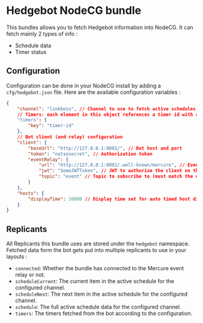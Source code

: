 # Hedgebot NodeCG bundle

This bundles allows you to fetch Hedgebot information into NodeCG. It can fetch mainly 2 types of info :

- Schedule data
- Timer status

## Configuration

Configuration can be done in your NodeCG install by adding a `cfg/hedgebot.json` file. Here are the available
configuration variables :

```json
{
    "channel": "linkboss", // Channel to use to fetch active schedules from
    // Timers: each element in this object references a timer id with a specified key (not )
    "timers": {
        "key": "timer-id"
    },
    // Bot client (and relay) configuration
    "client": {
        "baseUrl": "http://127.0.0.1:8081/", // Bot host and port
        "token": "notsosecret", // Authorization token
        "eventRelay": {
            "url": "http://127.0.0.1:8082/.well-known/mercure", // Event relay base URL
            "jwt": "SomeJWTToken", // JWT to authorize the client on the relay
            "topic": "event" // Topic to subscribe to (must match the one set on the bot)
        }
    },
    "hosts": {
        "displayTime": 10000 // Display time set for auto timed host display 
    }
}
```

## Replicants

All Replicants this bundle uses are stored under the `hedgebot` namespace.
Fetched data form the bot gets put into multiple replicants to use in your layouts :

- `connected`: Whether the bundle has connected to the Mercure event relay or not.
- `scheduleCurrent`: The current item in the active schedule for the configured channel.
- `scheduleNext`: The next item in the active schedule for the configured channel.
- `schedule`: The full active schedule data for the configured channel.
- `timers`: The timers fetched from the bot according to the configuration.